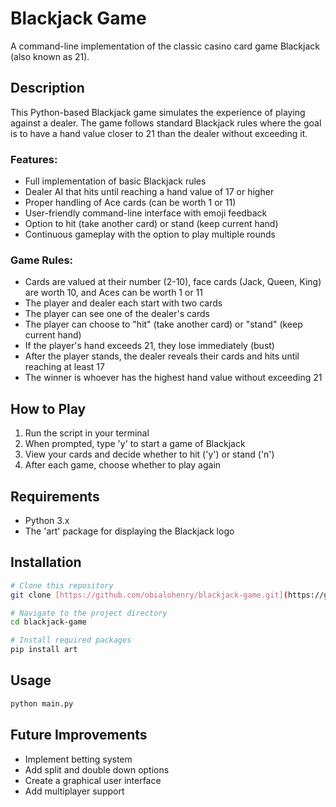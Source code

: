 # Blackjack Game

A command-line implementation of the classic casino card game Blackjack (also known as 21).

## Description

This Python-based Blackjack game simulates the experience of playing against a dealer. The game follows standard Blackjack rules where the goal is to have a hand value closer to 21 than the dealer without exceeding it.

### Features:

- Full implementation of basic Blackjack rules
- Dealer AI that hits until reaching a hand value of 17 or higher
- Proper handling of Ace cards (can be worth 1 or 11)
- User-friendly command-line interface with emoji feedback
- Option to hit (take another card) or stand (keep current hand)
- Continuous gameplay with the option to play multiple rounds

### Game Rules:

- Cards are valued at their number (2-10), face cards (Jack, Queen, King) are worth 10, and Aces can be worth 1 or 11
- The player and dealer each start with two cards
- The player can see one of the dealer's cards
- The player can choose to "hit" (take another card) or "stand" (keep current hand)
- If the player's hand exceeds 21, they lose immediately (bust)
- After the player stands, the dealer reveals their cards and hits until reaching at least 17
- The winner is whoever has the highest hand value without exceeding 21

## How to Play

1. Run the script in your terminal
2. When prompted, type 'y' to start a game of Blackjack
3. View your cards and decide whether to hit ('y') or stand ('n')
4. After each game, choose whether to play again

## Requirements

- Python 3.x
- The 'art' package for displaying the Blackjack logo

## Installation

```bash
# Clone this repository
git clone [https://github.com/obialohenry/blackjack-game.git](https://github.com/obialohenry/blackjack-game.git)

# Navigate to the project directory
cd blackjack-game

# Install required packages
pip install art
```

## Usage

```bash
python main.py
```

## Future Improvements

- Implement betting system
- Add split and double down options
- Create a graphical user interface
- Add multiplayer support
